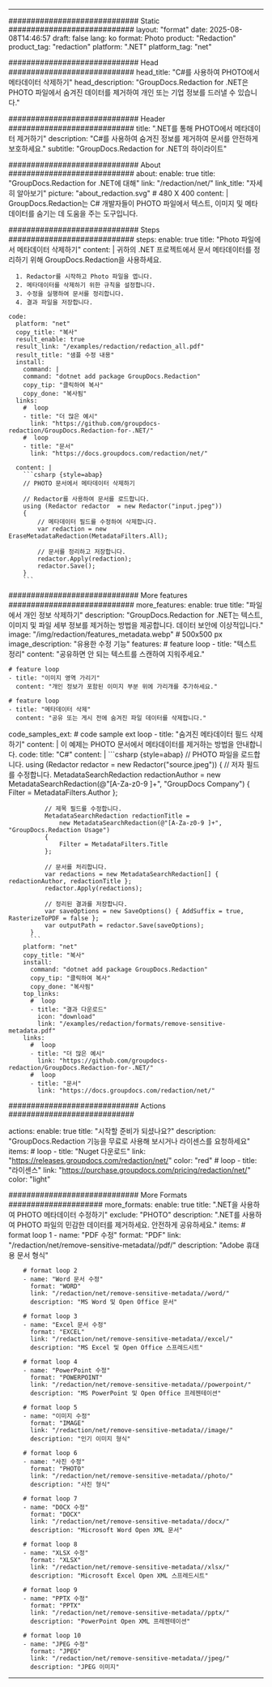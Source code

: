
---
############################# Static ############################
layout: "format"
date:  2025-08-08T14:46:57
draft: false
lang: ko
format: Photo
product: "Redaction"
product_tag: "redaction"
platform: ".NET"
platform_tag: "net"

############################# Head ############################
head_title: "C#를 사용하여 PHOTO에서 메타데이터 삭제하기"
head_description: "GroupDocs.Redaction for .NET은 PHOTO 파일에서 숨겨진 데이터를 제거하여 개인 또는 기업 정보를 드러낼 수 있습니다."

############################# Header ############################
title: ".NET를 통해 PHOTO에서 메타데이터 제거하기" 
description: "C#를 사용하여 숨겨진 정보를 제거하여 문서를 안전하게 보호하세요."
subtitle: "GroupDocs.Redaction for .NET의 하이라이트" 

############################# About ############################
about:
    enable: true
    title: "GroupDocs.Redaction for .NET에 대해"
    link: "/redaction/net/"
    link_title: "자세히 알아보기"
    picture: "about_redaction.svg" # 480 X 400
    content: |
       GroupDocs.Redaction는 C# 개발자들이 PHOTO 파일에서 텍스트, 이미지 및 메타데이터를 숨기는 데 도움을 주는 도구입니다.

############################# Steps ############################
steps:
    enable: true
    title: "Photo 파일에서 메타데이터 삭제하기"
    content: |
      귀하의 .NET 프로젝트에서 문서 메타데이터를 정리하기 위해 GroupDocs.Redaction을 사용하세요.
      
      1. Redactor를 시작하고 Photo 파일을 엽니다.
      2. 메타데이터를 삭제하기 위한 규칙을 설정합니다.
      3. 수정을 실행하여 문서를 정리합니다.
      4. 결과 파일을 저장합니다.
   
    code:
      platform: "net"
      copy_title: "복사"
      result_enable: true
      result_link: "/examples/redaction/redaction_all.pdf"
      result_title: "샘플 수정 내용"
      install:
        command: |
        command: "dotnet add package GroupDocs.Redaction"
        copy_tip: "클릭하여 복사"
        copy_done: "복사됨"
      links:
        #  loop
        - title: "더 많은 예시"
          link: "https://github.com/groupdocs-redaction/GroupDocs.Redaction-for-.NET/"
        #  loop
        - title: "문서"
          link: "https://docs.groupdocs.com/redaction/net/"
          
      content: |
        ```csharp {style=abap}
        // PHOTO 문서에서 메타데이터 삭제하기

        // Redactor를 사용하여 문서를 로드합니다.
        using (Redactor redactor  = new Redactor("input.jpeg"))
        {
            // 메타데이터 필드를 수정하여 삭제합니다.
            var redaction = new EraseMetadataRedaction(MetadataFilters.All);
            
            // 문서를 정리하고 저장합니다.
            redactor.Apply(redaction);
            redactor.Save();
        }
        ```            


############################# More features ############################
more_features:
  enable: true
  title: "파일에서 개인 정보 삭제하기"
  description: "GroupDocs.Redaction for .NET는 텍스트, 이미지 및 파일 세부 정보를 제거하는 방법을 제공합니다. 데이터 보안에 이상적입니다."
  image: "/img/redaction/features_metadata.webp" # 500x500 px
  image_description: "유용한 수정 기능"
  features:
    # feature loop
    - title: "텍스트 정리"
      content: "공유하면 안 되는 텍스트를 스캔하여 지워주세요."

    # feature loop
    - title: "이미지 영역 가리기"
      content: "개인 정보가 포함된 이미지 부분 위에 가리개를 추가하세요."

    # feature loop
    - title: "메타데이터 삭제"
      content: "공유 또는 게시 전에 숨겨진 파일 데이터를 삭제합니다."
      
  code_samples_ext:
    # code sample ext loop
    - title: "숨겨진 메타데이터 필드 삭제하기"
      content: |
        이 예제는 PHOTO 문서에서 메타데이터를 제거하는 방법을 안내합니다.
      code:
        title: "C#"
        content: |
          ```csharp {style=abap}
          //  PHOTO 파일을 로드합니다.
          using (Redactor redactor  = new Redactor("source.jpeg"))
          {
              // 저자 필드를 수정합니다.
              MetadataSearchRedaction redactionAuthor = 
                  new MetadataSearchRedaction(@"[A-Za-z0-9 ]+", "GroupDocs Company")
              {
                  Filter = MetadataFilters.Author
              };

              // 제목 필드를 수정합니다.
              MetadataSearchRedaction redactionTitle = 
                  new MetadataSearchRedaction(@"[A-Za-z0-9 ]+", "GroupDocs.Redaction Usage")
              {
                  Filter = MetadataFilters.Title
              };

              // 문서를 처리합니다.
              var redactions = new MetadataSearchRedaction[] { redactionAuthor, redactionTitle };
              redactor.Apply(redactions);

              // 정리된 결과를 저장합니다.
              var saveOptions = new SaveOptions() { AddSuffix = true, RasterizeToPDF = false };
              var outputPath = redactor.Save(saveOptions);
          }
          ```
        platform: "net"
        copy_title: "복사"
        install:
          command: "dotnet add package GroupDocs.Redaction"
          copy_tip: "클릭하여 복사"
          copy_done: "복사됨"
        top_links:
          #  loop
          - title: "결과 다운로드"
            icon: "download"
            link: "/examples/redaction/formats/remove-sensitive-metadata.pdf"
        links:
          #  loop
          - title: "더 많은 예시"
            link: "https://github.com/groupdocs-redaction/GroupDocs.Redaction-for-.NET/"
          #  loop
          - title: "문서"
            link: "https://docs.groupdocs.com/redaction/net/"


############################# Actions ############################

actions:
  enable: true
  title: "시작할 준비가 되셨나요?"
  description: "GroupDocs.Redaction 기능을 무료로 사용해 보시거나 라이센스를 요청하세요"
  items:
    #  loop
    - title: "Nuget 다운로드"
      link: "https://releases.groupdocs.com/redaction/net/"
      color: "red"
        #  loop
    - title: "라이센스"
      link: "https://purchase.groupdocs.com/pricing/redaction/net/"
      color: "light"


############################# More Formats #####################
more_formats:
    enable: true
    title: ".NET을 사용하여 PHOTO 메타데이터 수정하기"
    exclude: "PHOTO"
    description: ".NET를 사용하여 PHOTO 파일의 민감한 데이터를 제거하세요. 안전하게 공유하세요."
    items: 
        # format loop 1
        - name: "PDF 수정"
          format: "PDF"
          link: "/redaction/net/remove-sensitive-metadata//pdf/"
          description: "Adobe 휴대용 문서 형식"

        # format loop 2
        - name: "Word 문서 수정"
          format: "WORD"
          link: "/redaction/net/remove-sensitive-metadata//word/"
          description: "MS Word 및 Open Office 문서"
          
        # format loop 3
        - name: "Excel 문서 수정"
          format: "EXCEL"
          link: "/redaction/net/remove-sensitive-metadata//excel/"
          description: "MS Excel 및 Open Office 스프레드시트"

        # format loop 4
        - name: "PowerPoint 수정"
          format: "POWERPOINT"
          link: "/redaction/net/remove-sensitive-metadata//powerpoint/"
          description: "MS PowerPoint 및 Open Office 프레젠테이션"

        # format loop 5
        - name: "이미지 수정"
          format: "IMAGE"
          link: "/redaction/net/remove-sensitive-metadata//image/"
          description: "인기 이미지 형식"

        # format loop 6
        - name: "사진 수정"
          format: "PHOTO"
          link: "/redaction/net/remove-sensitive-metadata//photo/"
          description: "사진 형식"

        # format loop 7
        - name: "DOCX 수정"
          format: "DOCX"
          link: "/redaction/net/remove-sensitive-metadata//docx/"
          description: "Microsoft Word Open XML 문서"
          
        # format loop 8
        - name: "XLSX 수정"
          format: "XLSX"
          link: "/redaction/net/remove-sensitive-metadata//xlsx/"
          description: "Microsoft Excel Open XML 스프레드시트"
          
        # format loop 9
        - name: "PPTX 수정"
          format: "PPTX"
          link: "/redaction/net/remove-sensitive-metadata//pptx/"
          description: "PowerPoint Open XML 프레젠테이션"

        # format loop 10
        - name: "JPEG 수정"
          format: "JPEG"
          link: "/redaction/net/remove-sensitive-metadata//jpeg/"
          description: "JPEG 이미지"


---